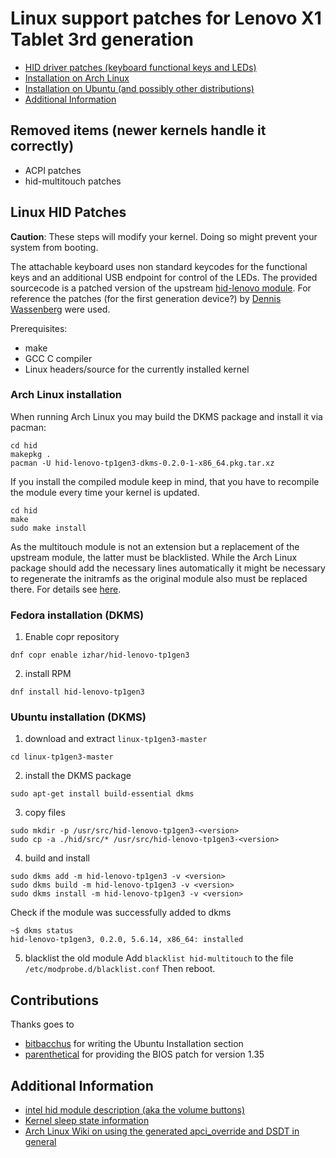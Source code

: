 # Linux support patches for Lenovo X1 Tablet 3rd generation

 - [HID driver patches (keyboard functional keys and LEDs)](#linux-hid-patches)
  - [Installation on Arch Linux](#arch-linux-installation)
  - [Installation on Ubuntu (and possibly other distributions)](#ubuntu-installation-dkms)
 - [Additional Information](#additional-information)


## Removed items (newer kernels handle it correctly)

- ACPI patches
- hid-multitouch patches 

## Linux HID Patches

**Caution**: These steps will modify your kernel. Doing so might prevent your system from booting.

The attachable keyboard uses non standard keycodes for the functional keys and an additional USB endpoint for control of the LEDs. The provided sourcecode is a patched version of the upstream [hid-lenovo module][hid-lenovo]. For reference the patches (for the first generation device?) by [Dennis Wassenberg][hid-lenovo-patches] were used. 

Prerequisites:
 - make
 - GCC C compiler
 - Linux headers/source for the currently installed kernel

### Arch Linux installation
When running Arch Linux you may build the DKMS package and install it via pacman:

```{.sh}
cd hid
makepkg .
pacman -U hid-lenovo-tp1gen3-dkms-0.2.0-1-x86_64.pkg.tar.xz
```

If you install the compiled module keep in mind, that you have to recompile the module every time your kernel is updated.

```{.sh}
cd hid
make
sudo make install
```

As the multitouch module is not an extension but a replacement of the upstream module, the latter must be blacklisted. While the Arch Linux package should add the necessary lines
automatically it might be necessary to regenerate the initramfs as the original module also must be replaced there. For details see [here][aw-blacklisting].

### Fedora installation (DKMS)
1. Enable copr repository
```
dnf copr enable izhar/hid-lenovo-tp1gen3 
```
2. install RPM
```
dnf install hid-lenovo-tp1gen3
```

### Ubuntu installation (DKMS)

1. download and extract `linux-tp1gen3-master` 
```
cd linux-tp1gen3-master
```

2. install the DKMS package
```{.sh}
sudo apt-get install build-essential dkms 
```

3. copy files
```{.sh}
sudo mkdir -p /usr/src/hid-lenovo-tp1gen3-<version>
sudo cp -a ./hid/src/* /usr/src/hid-lenovo-tp1gen3-<version> 
```

4. build and install
```{.sh}
sudo dkms add -m hid-lenovo-tp1gen3 -v <version>
sudo dkms build -m hid-lenovo-tp1gen3 -v <version>
sudo dkms install -m hid-lenovo-tp1gen3 -v <version>
```
Check if the module was successfully added to dkms
```{.sh}
~$ dkms status
hid-lenovo-tp1gen3, 0.2.0, 5.6.14, x86_64: installed
```

5. blacklist the old module
   Add `blacklist hid-multitouch` to the file `/etc/modprobe.d/blacklist.conf`
   Then reboot.

## Contributions
Thanks goes to
 * [bitbacchus](https://github.com/bitbacchus) for writing the Ubuntu Installation section
 * [parenthetical](https://github.com/parenthetical) for providing the BIOS patch for version 1.35


## Additional Information

 * [intel hid module description (aka the volume buttons) ](https://lkml.org/lkml/2018/6/28/636)
 * [Kernel sleep state information](https://www.kernel.org/doc/html/v4.15/admin-guide/pm/sleep-states.html)
 * [Arch Linux Wiki on using the generated apci_override and DSDT in general](https://wiki.archlinux.org/index.php/DSDT#Using_a_CPIO_archive)

[dxi]: https://delta-xi.net/blog/#056 "Delta-Xi Blog"
[hid-lenovo]: https://github.com/torvalds/linux/blob/9f7582d15f82e86b2041ab22327b7d769e061c1f/drivers/hid/hid-lenovo.c "Linux hid-lenovo module sourcecode"
[hid-multitouch]: https://github.com/torvalds/linux/blob/9f7582d15f82e86b2041ab22327b7d769e061c1f/drivers/hid/hid-multitouch.c "Linux hid-multitouch module sourcecode"
[hid-lenovo-patches]: https://www.spinics.net/linux/fedora/linux-sound/msg00626.html "hid-lenovo: Add support for X1 Tablet special keys and LED control"
[aw-blacklisting]: https://wiki.archlinux.org/index.php/Kernel_module#Blacklisting
[poinstick-issue]: https://github.com/Lunm0us/linux-tp1gen3/issues/2

